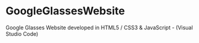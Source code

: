 # GoogleGlassesWebsite
Google Glasses Website developed in HTML5 / CSS3 &amp; JavaScript - (Visual Studio Code)
